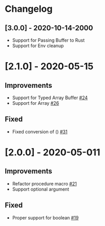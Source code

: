 # Changelog

## [3.0.0] - 2020-10-14-2000
- Support for Passing Buffer to Rust
- Support for Env cleanup

# [2.1.0] - 2020-05-15

## Improvements
- Support for Typed Array Buffer [#24](https://github.com/infinyon/node-bindgen/pull/24)
- Support for Array [#26](https://github.com/infinyon/node-bindgen/pull/26)

## Fixed
- Fixed conversion of () [#31](https://github.com/infinyon/node-bindgen/pull/31)

# [2.0.0] - 2020-05-011

## Improvements
- Refactor procedure macro [#21](https://github.com/infinyon/node-bindgen/pull/21)
- Support optional argument

## Fixed

- Proper support for boolean [#19](https://github.com/infinyon/node-bindgen/pull/19)